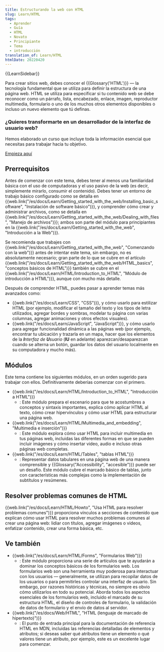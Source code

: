 ```yaml
---
title: Estructurando la web con HTML
slug: Learn/HTML
tags:
  - Aprender
  - Guía
  - HTML
  - Novato
  - Principiante
  - Tema
  - introducción
translation_of: Learn/HTML
htmlDate: 20220420
---
```

{{LearnSidebar}}

Para crear sitios web, debes conocer el {{Glossary('HTML')}} — la tecnología fundamental que se utiliza para definir la estructura de una página web. HTML se utiliza para especificar si tu contenido web se debe reconocer como un párrafo, lista, encabezado, enlace, imagen, reproductor multimedia, formulario o uno de los muchos otros elementos disponibles o incluso un nuevo elemento que tú definas.

### ¿Quieres transformarte en un desarrollador de la interfaz de usuario web?

Hemos elaborado un curso que incluye toda la información esencial que necesitas para trabajar hacia tu objetivo.

[Empieza aquí](/es/docs/Learn/Front-end_web_developer)

## Prerrequisitos

Antes de comenzar con este tema, debes tener al menos una familiaridad básica con el uso de computadoras y el uso pasivo de la web (es decir, simplemente mirarlo, consumir el contenido). Debes tener un entorno de trabajo básico configurado como se detalla en {{web.link("/es/docs/Learn/Getting_started_with_the_web/Installing_basic_software", "Instalación de software básico")}}, y comprender cómo crear y administrar archivos, como se detalla en {{web.link("/es/docs/Learn/Getting_started_with_the_web/Dealing_with_files", "Manejo de archivos")}}; ambos son parte del módulo para principiantes en la {{web.link("/es/docs/Learn/Getting_started_with_the_web", "Introducción a la Web")}}.

Se recomienda que trabajes con {{web.link("/es/docs/Learn/Getting_started_with_the_web", "Comenzando con la web")}} antes de intentar este tema, sin embargo, no es absolutamente necesario; gran parte de lo que se cubre en el artículo {{web.link("/es/docs/Learn/Getting_started_with_the_web/HTML_basics", "conceptos básicos de HTML")}} también se cubre en el {{web.link("/es/docs/Learn/HTML/Introduction_to_HTML", "Módulo de introducción a HTML")}}, aunque con mucho más detalle.

Después de comprender HTML, puedes pasar a aprender temas más avanzados como:

- {{web.link("/es/docs/Learn/CSS", "CSS")}}, y cómo usarlo para estilizar HTML (por ejemplo, modificar el tamaño del texto y los tipos de letra utilizados, agregar bordes y sombras, modelar tu página con varias columnas, agregar animaciones y otros efectos visuales).
- {{web.link("/es/docs/Learn/JavaScript", "JavaScript")}}, y cómo usarlo para agregar funcionalidad dinámica a las páginas web (por ejemplo, encontrar tu ubicación y trazarla en un mapa, hacer que los elementos de la _**I**nterfaz de **U**suario_ (**IU** en adelante) aparezcan/desaparezcan cuando se alterna un botón, guardar los datos del usuario localmente en su computadora y mucho más).

## Módulos

Este tema contiene los siguientes módulos, en un orden sugerido para trabajar con ellos. Definitivamente deberías comenzar con el primero.

- {{web.link("/es/docs/Learn/HTML/Introduction_to_HTML", "Introducción a HTML")}}
  - : Este módulo prepara el escenario para que te acostumbres a conceptos y sintaxis importantes, explica cómo aplicar HTML al texto, cómo crear hipervínculos y cómo usar HTML para estructurar una página web.
- {{web.link("/es/docs/Learn/HTML/Multimedia_and_embedding", "Multimedia e inserción")}}
  - : Este módulo explora cómo usar HTML para incluir multimedia en tus páginas web, incluidas las diferentes formas en que se pueden incluir imágenes y cómo insertar video, audio e incluso otras páginas web completas.
- {{web.link("/es/docs/Learn/HTML/Tables", "tablas HTML")}}
  - : Representar datos tabulares en una página web de una manera comprensible y {{Glossary("Accessibility", "accesible")}} puede ser un desafío. Este módulo cubre el marcado básico de tablas, junto con características más complejas como la implementación de subtítulos y resúmenes.

## Resolver problemas comunes de HTML

{{web.link("/es/docs/Learn/HTML/Howto", "Usa HTML para resolver problemas comunes")}} proporciona vínculos a secciones de contenido que explican cómo usar HTML para resolver muchos problemas comunes al crear una página web: lidiar con títulos, agregar imágenes o videos, enfatizar contenido, crear una forma básica, etc.

## Ve también

- {{web.link("/es/docs/Learn/HTML/Forms", "Formularios Web")}}
  - : Este módulo proporciona una serie de artículos que te ayudarán a dominar los conceptos básicos de los formularios web. Los formularios web son una herramienta muy poderosa para interactuar con los usuarios — generalmente, se utilizan para recopilar datos de los usuarios o para permitirles controlar una interfaz de usuario. Sin embargo, por razones históricas y técnicas, no siempre es obvio cómo utilizarlos en todo su potencial. Aborda todos los aspectos esenciales de los formularios web, incluido el marcado de su estructura HTML, el diseño de controles de formulario, la validación de datos de formulario y el envío de datos al servidor.
- {{web.link("/es/docs/Web/HTML", "HTML (lenguaje de marcado de hipertexto)")}}
  - : El punto de entrada principal para la documentación de referencia HTML en MDN, incluidas las referencias detalladas de elementos y atributos; si deseas saber qué atributos tiene un elemento o qué valores tiene un atributo, por ejemplo, este es un excelente lugar para comenzar.
